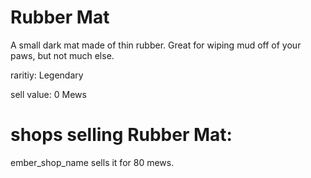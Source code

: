 # Rubber Mat

A small dark mat made of thin rubber. Great for wiping mud off of your paws, but not much else.

raritiy: Legendary

sell value: 0 Mews

# shops selling Rubber Mat:

ember_shop_name sells it for 80 mews.